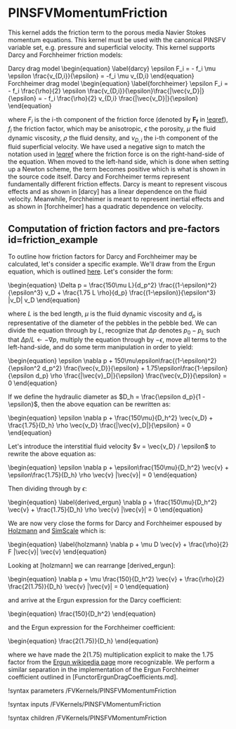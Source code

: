 # PINSFVMomentumFriction

This kernel adds the friction term to the porous media Navier Stokes momentum
equations. This kernel must be used with the canonical PINSFV variable set,
e.g. pressure and superficial velocity. This kernel supports Darcy and
Forchheimer friction models:

Darcy drag model
\begin{equation}
\label{darcy}
\epsilon F_i = - f_i \mu \epsilon \frac{v_{D,i}}{\epsilon} = -f_i \mu v_{D,i}
\end{equation}
Forchheimer drag model
\begin{equation}
\label{forchheimer}
\epsilon F_i = - f_i \frac{\rho}{2} \epsilon \frac{v_{D,i}}{\epsilon}\frac{|\vec{v_D}|}{\epsilon} = - f_i \frac{\rho}{2} v_{D,i} \frac{|\vec{v_D}|}{\epsilon}
\end{equation}

where $F_i$ is the i-th component of the friction force (denoted by
$\mathbf{F_f}$ in [!eqref](pinsfv.md#eq:pinsfv_mom)), $f_i$ the friction factor,
which may be anisotropic, $\epsilon$ the porosity, $\mu$ the fluid dynamic
viscosity, $\rho$ the fluid density, and $v_{D,i}$ the i-th component of the
fluid superficial velocity. We have used a negative sign to match the notation
used in [!eqref](pinsfv.md#eq:pinsfv_mom) where the friction force is on the
right-hand-side of the equation. When moved to the left-hand side, which is done
when setting up a Newton scheme, the term becomes positive which is what is
shown in the source code itself.  Darcy and Forchheimer terms represent
fundamentally different friction effects. Darcy is meant to represent viscous
effects and as shown in [darcy] has a linear dependence on the fluid
velocity. Meanwhile, Forchheimer is meant to represent inertial effects and as
shown in [forchheimer] has a quadratic dependence on velocity.

## Computation of friction factors and pre-factors id=friction_example

To outline how friction factors for Darcy and Forchheimer may be calculated,
let's consider a specific example. We'll draw from the Ergun equation, which is
outlined [here](https://en.wikipedia.org/wiki/Ergun_equation). Let's consider
the form:

\begin{equation}
\Delta p = \frac{150\mu L}{d_p^2} \frac{(1-\epsilon)^2}{\epsilon^3} v_D + \frac{1.75 L \rho}{d_p} \frac{(1-\epsilon)}{\epsilon^3} |v_D| v_D
\end{equation}

where $L$ is the bed length, $\mu$ is the fluid dynamic viscosity and $d_p$ is
representative of the diameter of the pebbles in the pebble bed. We can divide
the equation through by $L$, recognize that $\Delta p$ denotes $p_0 - p_L$ such
that $\Delta p/L \leftarrow -\nabla p$, multiply the equation through by
$-\epsilon$, move all terms to the left-hand-side, and do
some term manipulation in order to yield:

\begin{equation}
\epsilon \nabla p + 150\mu\epsilon\frac{(1-\epsilon)^2}{\epsilon^2 d_p^2} \frac{\vec{v_D}}{\epsilon} +
1.75\epsilon\frac{1-\epsilon}{\epsilon d_p} \rho \frac{|\vec{v}_D|}{\epsilon} \frac{\vec{v_D}}{\epsilon} = 0
\end{equation}

If we define the hydraulic diameter as $D_h = \frac{\epsilon d_p}{1 - \epsilon}$,
then the above equation can be rewritten as:

\begin{equation}
\epsilon \nabla p + \frac{150\mu}{D_h^2} \vec{v_D} +
\frac{1.75}{D_h} \rho \vec{v_D} \frac{|\vec{v}_D|}{\epsilon} = 0
\end{equation}

Let's introduce the interstitial fluid velocity $v = \vec{v_D} / \epsilon$ to rewrite
the above equation as:

\begin{equation}
\epsilon \nabla p + \epsilon\frac{150\mu}{D_h^2} \vec{v} +
\epsilon\frac{1.75}{D_h} \rho \vec{v} |\vec{v}| = 0
\end{equation}

Then dividing through by $\epsilon$:

\begin{equation}
\label{derived_ergun}
\nabla p + \frac{150\mu}{D_h^2} \vec{v} +
\frac{1.75}{D_h} \rho \vec{v} |\vec{v}| = 0
\end{equation}

We are now very close the forms for Darcy and Forchheimer espoused by
[Holzmann](https://holzmann-cfd.com/community/blog-and-tools/darcy-forchheimer)
and
[SimScale](https://www.simscale.com/knowledge-base/predict-darcy-and-forchheimer-coefficients-for-perforated-plates-using-analytical-approach/)
which is:

\begin{equation}
\label{holzmann}
\nabla p + \mu D \vec{v} + \frac{\rho}{2} F |\vec{v}| \vec{v}
\end{equation}

Looking at [holzmann] we can rearrange [derived_ergun]:

\begin{equation}
\nabla p + \mu \frac{150}{D_h^2} \vec{v} +
\frac{\rho}{2} \frac{2(1.75)}{D_h} \vec{v} |\vec{v}| = 0
\end{equation}

and arrive at the Ergun expression for the Darcy coefficient:

\begin{equation}
\frac{150}{D_h^2}
\end{equation}

and the Ergun expression for the Forchheimer coefficient:

\begin{equation}
\frac{2(1.75)}{D_h}
\end{equation}

where we have made the $2(1.75)$ multiplication explicit to make the 1.75 factor
from the [Ergun wikipedia page](https://en.wikipedia.org/wiki/Ergun_equation)
more recognizable. We perform a similar separation in the implementation of the
Ergun Forchheimer coefficient outlined in [FunctorErgunDragCoefficients.md].

!syntax parameters /FVKernels/PINSFVMomentumFriction

!syntax inputs /FVKernels/PINSFVMomentumFriction

!syntax children /FVKernels/PINSFVMomentumFriction
